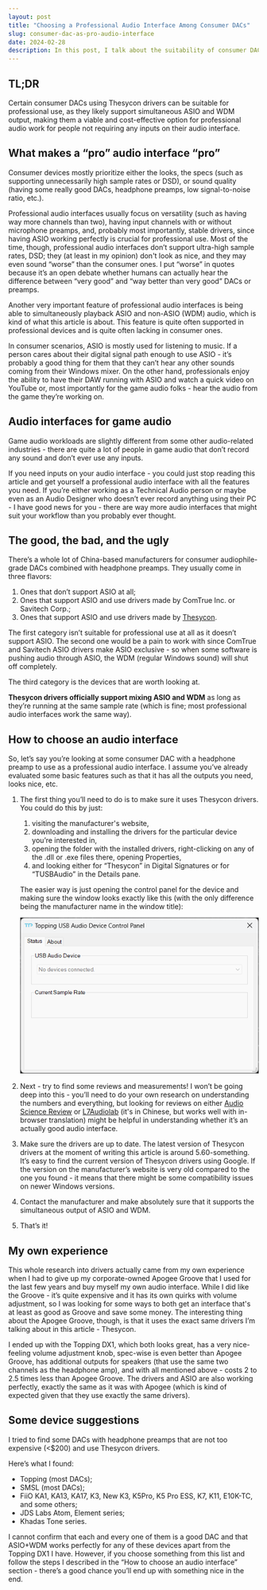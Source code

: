 ```yaml
---
layout: post
title: "Choosing a Professional Audio Interface Among Consumer DACs"
slug: consumer-dac-as-pro-audio-interface
date: 2024-02-28
description: In this post, I talk about the suitability of consumer DACs as professional audio interfaces for Game Audio.
---
```


## TL;DR

Certain consumer DACs using Thesycon drivers can be suitable for professional use, as they likely support simultaneous ASIO and WDM output, making them a viable and cost-effective option for professional audio work for people not requiring any inputs on their audio interface.

## What makes a “pro” audio interface “pro”

Consumer devices mostly prioritize either the looks, the specs (such as supporting unnecessarily high sample rates or DSD), or sound quality (having some really good DACs, headphone preamps, low signal-to-noise ratio, etc.).

Professional audio interfaces usually focus on versatility (such as having way more channels than two), having input channels with or without microphone preamps, and, probably most importantly, stable drivers, since having ASIO working perfectly is crucial for professional use. Most of the time, though, professional audio interfaces don’t support ultra-high sample rates, DSD; they (at least in my opinion) don't look as nice, and they may even sound “worse” than the consumer ones. I put “worse” in quotes because it’s an open debate whether humans can actually hear the difference between “very good” and “way better than very good” DACs or preamps.

Another very important feature of professional audio interfaces is being able to simultaneously playback ASIO and non-ASIO (WDM) audio, which is kind of what this article is about. This feature is quite often supported in professional devices and is quite often lacking in consumer ones.

In consumer scenarios, ASIO is mostly used for listening to music. If a person cares about their digital signal path enough to use ASIO - it’s probably a good thing for them that they can’t hear any other sounds coming from their Windows mixer. On the other hand, professionals enjoy the ability to have their DAW running with ASIO and watch a quick video on YouTube or, most importantly for the game audio folks - hear the audio from the game they’re working on.

## Audio interfaces for game audio

Game audio workloads are slightly different from some other audio-related industries - there are quite a lot of people in game audio that don’t record any sound and don’t ever use any inputs.

If you need inputs on your audio interface - you could just stop reading this article and get yourself a professional audio interface with all the features you need. If you’re either working as a Technical Audio person or maybe even as an Audio Designer who doesn’t ever record anything using their PC - I have good news for you - there are way more audio interfaces that might suit your workflow than you probably ever thought.

## The good, the bad, and the ugly

There’s a whole lot of China-based manufacturers for consumer audiophile-grade DACs combined with headphone preamps. They usually come in three flavors:

1. Ones that don’t support ASIO at all;
2. Ones that support ASIO and use drivers made by ComTrue Inc. or Savitech Corp.;
3. Ones that support ASIO and use drivers made by [Thesycon](https://www.thesycon.de/eng/home.shtml).

The first category isn’t suitable for professional use at all as it doesn’t support ASIO. The second one would be a pain to work with since ComTrue and Savitech ASIO drivers make ASIO exclusive - so when some software is pushing audio through ASIO, the WDM (regular Windows sound) will shut off completely.

The third category is the devices that are worth looking at.

**Thesycon drivers officially support mixing ASIO and WDM** as long as they’re running at the same sample rate (which is fine; most professional audio interfaces work the same way).

## How to choose an audio interface

So, let’s say you’re looking at some consumer DAC with a headphone preamp to use as a professional audio interface. I assume you’ve already evaluated some basic features such as that it has all the outputs you need, looks nice, etc.

1. The first thing you’ll need to do is to make sure it uses Thesycon drivers. You could do this by just:
    1. visiting the manufacturer's website,
    2. downloading and installing the drivers for the particular device you’re interested in,
    3. opening the folder with the installed drivers, right-clicking on any of the .dll or .exe files there, opening Properties,
    4. and looking either for “Thesycon” in Digital Signatures or for “TUSBAudio” in the Details pane.
    
    The easier way is just opening the control panel for the device and making sure the window looks exactly like this (with the only difference being the manufacturer name in the window title):
    
    ![Thesycon control panel window.](/media/thesycon-driver-window.png)
    
2. Next - try to find some reviews and measurements! I won’t be going deep into this - you’ll need to do your own research on understanding the numbers and everything, but looking for reviews on either [Audio Science Review](https://www.audiosciencereview.com/) or [L7Audiolab](https://www.l7audiolab.com/) (it's in Chinese, but works well with in-browser translation) might be helpful in understanding whether it’s an actually good audio interface.
3. Make sure the drivers are up to date. The latest version of Thesycon drivers at the moment of writing this article is around 5.60-something. It’s easy to find the current version of Thesycon drivers using Google. If the version on the manufacturer’s website is very old compared to the one you found - it means that there might be some compatibility issues on newer Windows versions.
4. Contact the manufacturer and make absolutely sure that it supports the simultaneous output of ASIO and WDM.
5. That’s it!

## My own experience

This whole research into drivers actually came from my own experience when I had to give up my corporate-owned Apogee Groove that I used for the last few years and buy myself my own audio interface. While I did like the Groove - it’s quite expensive and it has its own quirks with volume adjustment, so I was looking for some ways to both get an interface that's at least as good as Groove and save some money. The interesting thing about the Apogee Groove, though, is that it uses the exact same drivers I’m talking about in this article - Thesycon.

I ended up with the Topping DX1, which both looks great, has a very nice-feeling volume adjustment knob, spec-wise is even better than Apogee Groove, has additional outputs for speakers (that use the same two channels as the headphone amp), and with all mentioned above - costs 2 to 2.5 times less than Apogee Groove. The drivers and ASIO are also working perfectly, exactly the same as it was with Apogee (which is kind of expected given that they use exactly the same drivers).

## Some device suggestions

I tried to find some DACs with headphone preamps that are not too expensive (<$200) and use Thesycon drivers.

Here’s what I found:

- Topping (most DACs);
- SMSL (most DACs);
- FiiO KA1, KA13, KA17, K3, New K3, K5Pro, K5 Pro ESS, K7, K11, E10K-TC, and some others;
- JDS Labs Atom, Element series;
- Khadas Tone series.

I cannot confirm that each and every one of them is a good DAC and that ASIO+WDM works perfectly for any of these devices apart from the Topping DX1 I have. However, if you choose something from this list and follow the steps I described in the “How to choose an audio interface” section - there’s a good chance you’ll end up with something nice in the end.

